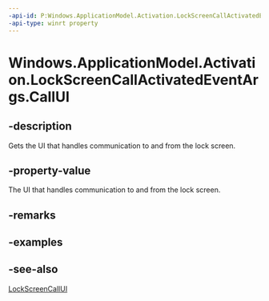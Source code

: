 ----api-id: P:Windows.ApplicationModel.Activation.LockScreenCallActivatedEventArgs.CallUI
-api-type: winrt property
---<!-- Property syntaxpublic Windows.ApplicationModel.Calls.LockScreenCallUI CallUI { get; }--># Windows.ApplicationModel.Activation.LockScreenCallActivatedEventArgs.CallUI## -descriptionGets the UI that handles communication to and from the lock screen.## -property-valueThe UI that handles communication to and from the lock screen.## -remarks## -examples## -see-also[LockScreenCallUI](../windows.applicationmodel.calls/lockscreencallui.md)